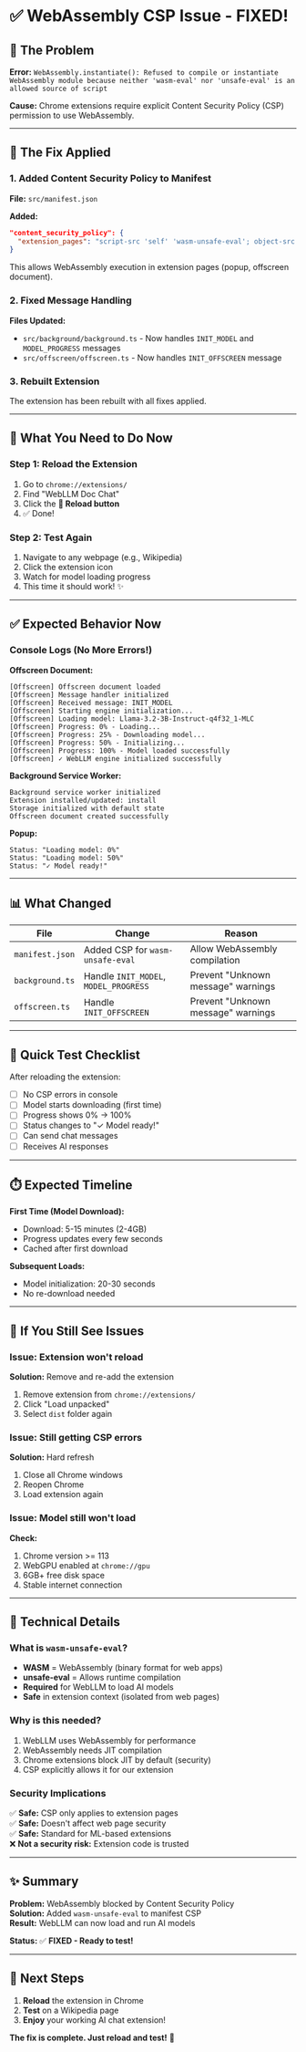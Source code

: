 # ✅ WebAssembly CSP Issue - FIXED!

## 🐛 The Problem

**Error:** `WebAssembly.instantiate(): Refused to compile or instantiate WebAssembly module because neither 'wasm-eval' nor 'unsafe-eval' is an allowed source of script`

**Cause:** Chrome extensions require explicit Content Security Policy (CSP) permission to use WebAssembly.

---

## 🔧 The Fix Applied

### 1. Added Content Security Policy to Manifest

**File:** `src/manifest.json`

**Added:**
```json
"content_security_policy": {
  "extension_pages": "script-src 'self' 'wasm-unsafe-eval'; object-src 'self'"
}
```

This allows WebAssembly execution in extension pages (popup, offscreen document).

### 2. Fixed Message Handling

**Files Updated:**
- `src/background/background.ts` - Now handles `INIT_MODEL` and `MODEL_PROGRESS` messages
- `src/offscreen/offscreen.ts` - Now handles `INIT_OFFSCREEN` message

### 3. Rebuilt Extension

The extension has been rebuilt with all fixes applied.

---

## 🚀 What You Need to Do Now

### Step 1: Reload the Extension

1. Go to `chrome://extensions/`
2. Find "WebLLM Doc Chat"
3. Click the **🔄 Reload button**
4. ✅ Done!

### Step 2: Test Again

1. Navigate to any webpage (e.g., Wikipedia)
2. Click the extension icon
3. Watch for model loading progress
4. This time it should work! ✨

---

## ✅ Expected Behavior Now

### Console Logs (No More Errors!)

**Offscreen Document:**
```
[Offscreen] Offscreen document loaded
[Offscreen] Message handler initialized
[Offscreen] Received message: INIT_MODEL
[Offscreen] Starting engine initialization...
[Offscreen] Loading model: Llama-3.2-3B-Instruct-q4f32_1-MLC
[Offscreen] Progress: 0% - Loading...
[Offscreen] Progress: 25% - Downloading model...
[Offscreen] Progress: 50% - Initializing...
[Offscreen] Progress: 100% - Model loaded successfully
[Offscreen] ✓ WebLLM engine initialized successfully
```

**Background Service Worker:**
```
Background service worker initialized
Extension installed/updated: install
Storage initialized with default state
Offscreen document created successfully
```

**Popup:**
```
Status: "Loading model: 0%"
Status: "Loading model: 50%"
Status: "✓ Model ready!"
```

---

## 📊 What Changed

| File | Change | Reason |
|------|--------|--------|
| `manifest.json` | Added CSP for `wasm-unsafe-eval` | Allow WebAssembly compilation |
| `background.ts` | Handle `INIT_MODEL`, `MODEL_PROGRESS` | Prevent "Unknown message" warnings |
| `offscreen.ts` | Handle `INIT_OFFSCREEN` | Prevent "Unknown message" warnings |

---

## 🧪 Quick Test Checklist

After reloading the extension:

- [ ] No CSP errors in console
- [ ] Model starts downloading (first time)
- [ ] Progress shows 0% → 100%
- [ ] Status changes to "✓ Model ready!"
- [ ] Can send chat messages
- [ ] Receives AI responses

---

## ⏱️ Expected Timeline

**First Time (Model Download):**
- Download: 5-15 minutes (2-4GB)
- Progress updates every few seconds
- Cached after first download

**Subsequent Loads:**
- Model initialization: 20-30 seconds
- No re-download needed

---

## 🐛 If You Still See Issues

### Issue: Extension won't reload
**Solution:** Remove and re-add the extension
1. Remove extension from `chrome://extensions/`
2. Click "Load unpacked"
3. Select `dist` folder again

### Issue: Still getting CSP errors
**Solution:** Hard refresh
1. Close all Chrome windows
2. Reopen Chrome
3. Load extension again

### Issue: Model still won't load
**Check:**
1. Chrome version >= 113
2. WebGPU enabled at `chrome://gpu`
3. 6GB+ free disk space
4. Stable internet connection

---

## 📝 Technical Details

### What is `wasm-unsafe-eval`?

- **WASM** = WebAssembly (binary format for web apps)
- **unsafe-eval** = Allows runtime compilation
- **Required** for WebLLM to load AI models
- **Safe** in extension context (isolated from web pages)

### Why is this needed?

1. WebLLM uses WebAssembly for performance
2. WebAssembly needs JIT compilation
3. Chrome extensions block JIT by default (security)
4. CSP explicitly allows it for our extension

### Security Implications

✅ **Safe:** CSP only applies to extension pages  
✅ **Safe:** Doesn't affect web page security  
✅ **Safe:** Standard for ML-based extensions  
❌ **Not a security risk:** Extension code is trusted  

---

## ✨ Summary

**Problem:** WebAssembly blocked by Content Security Policy  
**Solution:** Added `wasm-unsafe-eval` to manifest CSP  
**Result:** WebLLM can now load and run AI models  

**Status:** ✅ **FIXED - Ready to test!**

---

## 🎉 Next Steps

1. **Reload** the extension in Chrome
2. **Test** on a Wikipedia page
3. **Enjoy** your working AI chat extension!

**The fix is complete. Just reload and test!** 🚀


